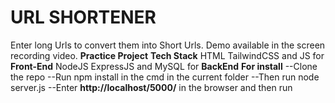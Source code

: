 # URL SHORTENER
Enter long Urls to convert them into Short Urls. Demo available in the screen recording video.
**Practice Project**
**Tech Stack**
HTML TailwindCSS and JS for **Front-End**
NodeJS ExpressJS and MySQL for **BackEnd**
**For install**
--Clone the repo
--Run npm install in the cmd in the current folder
--Then run node server.js
--Enter **http://localhost/5000/** in the browser and then run
